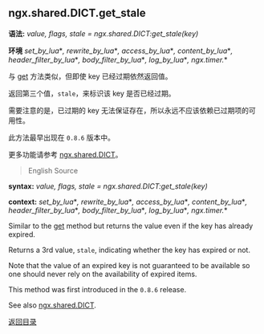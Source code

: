 ngx.shared.DICT.get_stale
-------------------------
**语法:** *value, flags, stale = ngx.shared.DICT:get_stale(key)*

**环境** *set_by_lua*\**, rewrite_by_lua*\**, access_by_lua*\**, content_by_lua*\**, header_filter_by_lua*\**, body_filter_by_lua*\**, log_by_lua*\**, ngx.timer.*\*

与 [get](#ngxshareddictget) 方法类似，但即使 key 已经过期依然返回值。

返回第三个值，`stale`，来标识该 key 是否已经过期。

需要注意的是，已过期的 key 无法保证存在，所以永远不应该依赖已过期项的可用性。

此方法最早出现在 `0.8.6` 版本中。

更多功能请参考 [ngx.shared.DICT](#ngxshareddict)。


> English Source

**syntax:** *value, flags, stale = ngx.shared.DICT:get_stale(key)*

**context:** *set_by_lua*\**, rewrite_by_lua*\**, access_by_lua*\**, content_by_lua*\**, header_filter_by_lua*\**, body_filter_by_lua*\**, log_by_lua*\**, ngx.timer.*\*

Similar to the [get](#ngxshareddictget) method but returns the value even if the key has already expired.

Returns a 3rd value, `stale`, indicating whether the key has expired or not.

Note that the value of an expired key is not guaranteed to be available so one should never rely on the availability of expired items.

This method was first introduced in the `0.8.6` release.

See also [ngx.shared.DICT](#ngxshareddict).

[返回目录](#nginx-api-for-lua)